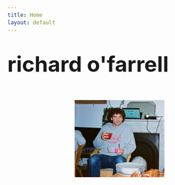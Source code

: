 ```yaml
---
title: Home
layout: default
---
```


# <span class="main" style="font-size: clamp(28px, 6vw, 48px);">richard o'farrell</span>

<br>
<br>
<!-- Add your image here -->
<img src="profile.jpeg" alt="Me enjoying ice cream and aperol" style="max-width: 40%; height: auto; display: block; margin: 0 auto;">
